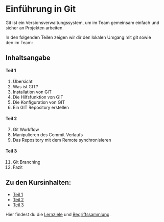 # Einführung in Git

Git ist ein Versionsverwaltungssystem, um im Team gemeinsam einfach und sicher an Projekten arbeiten.

In den folgenden Teilen zeigen wir dir den lokalen Umgang mit git sowie den im Team:

## Inhaltsangabe 

#### Teil 1
1. Übersicht
2. Was ist GIT?
3. Installation von GIT
4. Die Hilfsfunktion von GIT
5. Die Konfiguration von GIT
6. Ein GIT Repository erstellen

#### Teil 2
7. Git Workflow
9. Manipulieren des Commit-Verlaufs
10. Das Repository mit dem Remote synchronisieren

#### Teil 3
11. Git Branching
12. Fazit


## Zu den Kursinhalten:
* [Teil 1](git_Teil1.md)
* [Teil 2](git_Teil2.md)
* [Teil 3](git_Teil3.md)


Hier findest du die [Lernziele](../lernziele.md) und [Begriffssammlung](../begriffssammlung.md).
